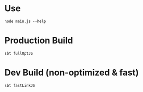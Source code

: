# Use
```
node main.js --help
```

# Production Build
```
sbt fullOptJS
```
# Dev Build (non-optimized & fast)
```
sbt fastLinkJS
```
